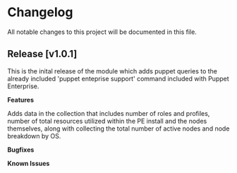 # Changelog

All notable changes to this project will be documented in this file.

## Release [v1.0.1]

This is the inital release of the module which adds puppet queries to the already included 'puppet enteprise support' command included with Puppet Enterprise.

**Features**

Adds data in the collection that includes number of roles and profiles, number of total resources utilized within the PE install and the nodes themselves, along with collecting the total number of active nodes and node breakdown by OS.

**Bugfixes**

**Known Issues**
